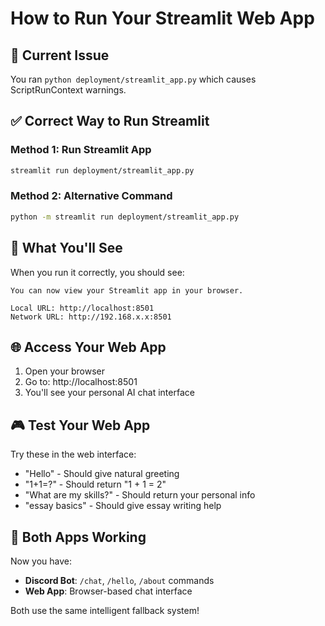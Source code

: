# How to Run Your Streamlit Web App

## 🚨 Current Issue
You ran `python deployment/streamlit_app.py` which causes ScriptRunContext warnings.

## ✅ Correct Way to Run Streamlit

### Method 1: Run Streamlit App
```bash
streamlit run deployment/streamlit_app.py
```

### Method 2: Alternative Command
```bash
python -m streamlit run deployment/streamlit_app.py
```

## 🎯 What You'll See
When you run it correctly, you should see:
```
You can now view your Streamlit app in your browser.

Local URL: http://localhost:8501
Network URL: http://192.168.x.x:8501
```

## 🌐 Access Your Web App
1. Open your browser
2. Go to: http://localhost:8501
3. You'll see your personal AI chat interface

## 🎮 Test Your Web App
Try these in the web interface:
- "Hello" - Should give natural greeting
- "1+1=?" - Should return "1 + 1 = 2"
- "What are my skills?" - Should return your personal info
- "essay basics" - Should give essay writing help

## 🔧 Both Apps Working
Now you have:
- **Discord Bot**: `/chat`, `/hello`, `/about` commands
- **Web App**: Browser-based chat interface

Both use the same intelligent fallback system!
